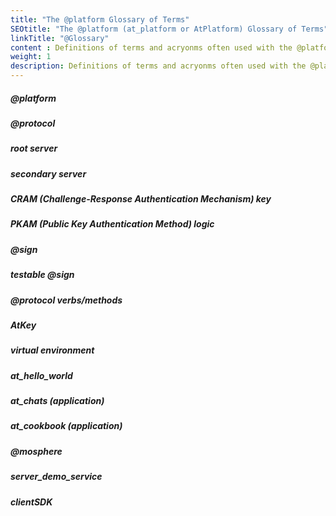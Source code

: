 ```yaml
---
title: "The @platform Glossary of Terms"
SEOtitle: "The @platform (at_platform or AtPlatform) Glossary of Terms"
linkTitle: "@Glossary"
content : Definitions of terms and acryonms often used with the @platform
weight: 1
description: Definitions of terms and acryonms often used with the @platform
---
```


##### @platform

##### @protocol

##### root server

##### secondary server

##### CRAM (Challenge-Response Authentication Mechanism) key

##### PKAM (Public Key Authentication Method) logic

##### @sign

##### testable @sign

##### @protocol verbs/methods

##### AtKey

##### virtual environment

##### at_hello_world

##### at_chats (application)

##### at_cookbook (application)

##### @mosphere

##### server_demo_service

##### clientSDK
